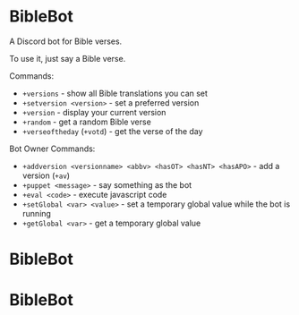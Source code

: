 # BibleBot
A Discord bot for Bible verses.

To use it, just say a Bible verse.

Commands:

* `+versions` - show all Bible translations you can set
* `+setversion <version>` - set a preferred version
* `+version` - display your current version
* `+random` - get a random Bible verse
* `+verseoftheday` (`+votd`) - get the verse of the day

Bot Owner Commands:

* `+addversion <versionname> <abbv> <hasOT> <hasNT> <hasAPO>` - add a version (`+av`)
* `+puppet <message>` - say something as the bot
* `+eval <code>` - execute javascript code
* `+setGlobal <var> <value>` - set a temporary global value while the bot is running
* `+getGlobal <var>` - get a temporary global value
# BibleBot
# BibleBot
